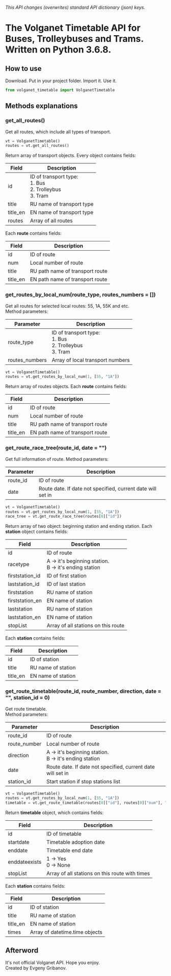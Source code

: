 *This API changes (overwrites) standard API dictionary (json) keys.*
# The Volganet Timetable API for Buses, Trolleybuses and Trams. Written on Python 3.6.8.
## How to use
Download. Put in your project folder. Import it. Use it.  
```python
from volganet_timetable import VolganetTimetable
```
## Methods explanations
### get_all_routes()
Get all routes, which include all types of transport.  
```python
vt = VolganetTimetable()
routes = vt.get_all_routes()
```
Return array of transport objects. Every object contains fields:

Field | Description |
----- | ----------- |
id | ID of transport type:<br/> 1. Bus<br/> 2. Trolleybus<br/> 3. Tram<br/> |
title | RU name of transport type |
title_en | EN name of transport type |
routes | Array of all routes |  

Each **route** contains fields:

Field | Description |
----- | ----------- |
id | ID of route |
num | Local number of route |
title | RU path name of transport route |
title_en | EN path name of transport route |

### get_routes_by_local_num(route_type, routes_numbers = [])
Get all routes for selected local routes: 55, 1A, 55K and etc.  
Method parameters:  

Parameter | Description |
--------- | ----------- |
route_type | ID of transport type:<br/> 1. Bus<br/> 2. Trolleybus<br/> 3. Tram<br/> |
routes_numbers | Array of local transport numbers |

```python
vt = VolganetTimetable()
routes = vt.get_routes_by_local_num(1, [55, "1A"])
```
Return array of routes objects. Each **route** contains fields:

Field | Description |
----- | ----------- |
id | ID of route |
num | Local number of route |
title | RU path name of transport route |
title_en | EN path name of transport route |

### get_route_race_tree(route_id, date = "")
Get full information of route.
Method parameters:  

Parameter | Description |
--------- | ----------- |
route_id | ID of route |
date | Route date. If date not specified, current date will set in |

```python
vt = VolganetTimetable()
routes = vt.get_routes_by_local_num(1, [55, "1A"])
race_tree = vt.get_route_race_tree(routes[0]["id"])
```
Return array of two object: beginning station and ending station. Each **station** object contains fields:

Field | Description |
----- | ----------- |
id | ID of route |
racetype | A -> it's beginning station.<br/>B -> it's ending station |
firststation_id | ID of first station |
laststation_id | ID of last station |
firststation | RU name of station |
firststation_en | EN name of station |
laststation | RU name of station |
laststation_en | EN name of station |
stopList | Array of all stations on this route |

Each **station** contains fields:

Field | Description |
----- | ----------- |
id | ID of station |
title | RU name of station |
title_en | EN name of station |

### get_route_timetable(route_id, route_number, direction, date = "", station_id = 0)
Get route timetable.  
Method parameters:

Parameter | Description |
--------- | ----------- |
route_id | ID of route |
route_number | Local number of route |
direction | A -> it's beginning station.<br/>B -> it's ending station |
date | Route date. If date not specified, current date will set in |
station_id | Start station if stop stations list |

```python
vt = VolganetTimetable()
routes = vt.get_routes_by_local_num(1, [55, "1A"])
timetable = vt.get_route_timetable(routes[0]["id"], routes[0]["num"], "A")
```
Return **timetable** object, which contains fields:

Field | Description |
----- | ----------- |
id | ID of timetable |
startdate | Timetable adoption date |
enddate | Timetable end date |
enddateexists | 1 -> Yes<br/>0 -> None |
stopList | Array of all stations on this route with times |

Each **station** contains fields:

Field | Description |
----- | ----------- |
id | ID of station |
title | RU name of station |
title_en | EN name of station |
times | Array of datetime.time objects |

## Afterword
It's not official Volganet API. Hope you enjoy.  
Created by Evgeny Gribanov.